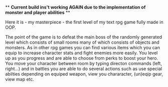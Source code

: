 ** **Current build ins't working AGAIN due to the implementation of monster and player abilities** **




Here it is - my masterpiece - the first level of my text rpg game fully made in OOP.

The point of the game is to defeat the main boss of the randomly generated level which consists of small rooms many of which consists of objects and monsters.
As in other rpg games you can find various items which you can equip to increase character stats and fight enemies more easily. You level up as you progress and are able to choose from perks to boost your hero.
You move your character between room by typing directon commands (left, right...) and in battles you are able to do several actions such as use special abilties depending on equiped weapon, view you chararacter, (un)eqip gear, view map etc.



